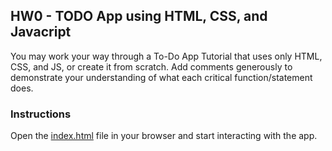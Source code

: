 ## HW0 - TODO App using HTML, CSS, and Javacript
You may work your way through a To-Do App Tutorial that uses only HTML, CSS, and JS, or create it from scratch. Add comments generously to demonstrate your understanding of what each critical function/statement does.

### Instructions
Open the [index.html](https://github.com/jakobtroidl/cs279R_hw/blob/41f3fd6eafcd747a39daad1437896fcea736ee79/hw0/index.html) file in your browser and start interacting with the app.
